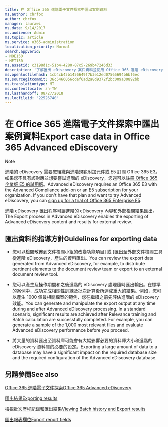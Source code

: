 ```yaml
---
title: 在 Office 365 進階電子文件探索中匯出案例資料
ms.author: chrfox
author: chrfox
manager: laurawi
ms.date: 9/14/2017
ms.audience: Admin
ms.topic: article
ms.service: o365-administration
localization_priority: Normal
search.appverid:
- MOE150
- MET150
ms.assetid: c3198d1c-51b4-4280-87c5-269b47246d33
description: '了解匯出 eDiscovery 案件資料並使用 Office 365 進階 eDiscovery 匯出程序檢閱結果的準則。  '
ms.openlocfilehash: 1cb4cb45b1456649f7b3e12ed07565694b6bf6ec
ms.sourcegitcommit: 36c5466056cdef6ad2a8d9372f2bc009a30892bb
ms.translationtype: MT
ms.contentlocale: zh-TW
ms.lasthandoff: 08/27/2018
ms.locfileid: "22526740"
---
```

# <a name="export-case-data-in-office-365-advanced-ediscovery"></a><span data-ttu-id="a077d-103">在 Office 365 進階電子文件探索中匯出案例資料</span><span class="sxs-lookup"><span data-stu-id="a077d-103">Export case data in Office 365 Advanced eDiscovery</span></span>

> [!NOTE]
> <span data-ttu-id="a077d-p101">進階的 eDiscovery 需要您組織與進階規範附加元件或 E5 訂閱 Office 365 E3。如果您不具有該對應並想要嘗試進階的 eDiscovery，您還可以[註冊 Office 365 企業版 E5 的試用版](https://go.microsoft.com/fwlink/p/?LinkID=698279)。</span><span class="sxs-lookup"><span data-stu-id="a077d-p101">Advanced eDiscovery requires an Office 365 E3 with the Advanced Compliance add-on or an E5 subscription for your organization. If you don't have that plan and want to try Advanced eDiscovery, you can [sign up for a trial of Office 365 Enterprise E5](https://go.microsoft.com/fwlink/p/?LinkID=698279).</span></span> 
  
<span data-ttu-id="a077d-106">進階 eDiscovery 匯出程序可讓進階的 eDiscovery 內容和外部檢閱結果匯出。</span><span class="sxs-lookup"><span data-stu-id="a077d-106">The Export process in Advanced eDiscovery enables the exporting of Advanced eDiscovery content and results for external review.</span></span> 
  
## <a name="guidelines-for-exporting-data"></a><span data-ttu-id="a077d-107">匯出資料的指導方針</span><span class="sxs-lookup"><span data-stu-id="a077d-107">Guidelines for exporting data</span></span>

- <span data-ttu-id="a077d-108">您可以檢閱散佈到文件檢閱小組的改變功能項目] 或 [匯出至外部文件檢閱工具從進階 eDiscovery，產生的資料匯出。</span><span class="sxs-lookup"><span data-stu-id="a077d-108">You can review the export data generated from Advanced eDiscovery, for example, to distribute pertinent elements to the document review team or export to an external document review tool.</span></span>
    
- <span data-ttu-id="a077d-p102">您可以產生及操作期間和之後進階的 eDiscovery 處理隨時匯出輸出。在標準的案例中，成功完成相關性訓練及批次計算後所達成重大的結果。例如，您可以產生 1000 個最相關檔案的範例，您在繼續之前先評估進階的 eDiscovery 效能。</span><span class="sxs-lookup"><span data-stu-id="a077d-p102">You can generate and manipulate the export output at any time during and after Advanced eDiscovery processing. In a standard scenario, significant results are achieved after Relevance training and Batch calculation are successfully completed. For example, you can generate a sample of the 1,000 most relevant files and evaluate Advanced eDiscovery performance before you proceed.</span></span>
    
- <span data-ttu-id="a077d-112">將大量的資料匯出至資料庫可能會有大幅影響必要的資料庫大小和進階的 eDiscovery 資料庫的必要的設定。</span><span class="sxs-lookup"><span data-stu-id="a077d-112">Exporting a large amount of data to a database may have a significant impact on the required database size and the required configuration of the Advanced eDiscovery database.</span></span>
    
## <a name="see-also"></a><span data-ttu-id="a077d-113">另請參閱</span><span class="sxs-lookup"><span data-stu-id="a077d-113">See also</span></span>

[<span data-ttu-id="a077d-114">Office 365 進階電子文件探索</span><span class="sxs-lookup"><span data-stu-id="a077d-114">Office 365 Advanced eDiscovery</span></span>](office-365-advanced-ediscovery.md)
  
[<span data-ttu-id="a077d-115">匯出結果</span><span class="sxs-lookup"><span data-stu-id="a077d-115">Exporting results </span></span>](export-results-in-advanced-ediscovery.md)
  
[<span data-ttu-id="a077d-116">檢視批次歷程記錄和匯出結果</span><span class="sxs-lookup"><span data-stu-id="a077d-116">Viewing Batch history and Export results</span></span>](view-batch-history-and-export-past-results.md)

[<span data-ttu-id="a077d-117">匯出報表欄位</span><span class="sxs-lookup"><span data-stu-id="a077d-117">Export report fields</span></span>](export-report-fields-in-advanced-ediscovery.md)

